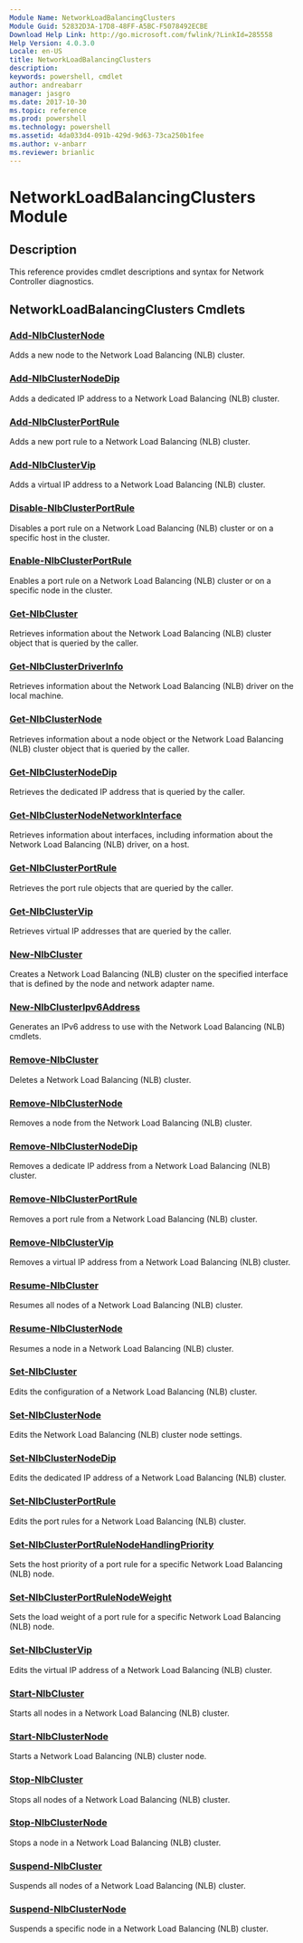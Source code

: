 ```yaml
---
Module Name: NetworkLoadBalancingClusters
Module Guid: 52832D3A-17D8-48FF-A5BC-F5078492ECBE
Download Help Link: http://go.microsoft.com/fwlink/?LinkId=285558
Help Version: 4.0.3.0
Locale: en-US
title: NetworkLoadBalancingClusters
description: 
keywords: powershell, cmdlet
author: andreabarr
manager: jasgro
ms.date: 2017-10-30
ms.topic: reference
ms.prod: powershell
ms.technology: powershell
ms.assetid: 4da033d4-091b-429d-9d63-73ca250b1fee
ms.author: v-anbarr
ms.reviewer: brianlic
---
```


# NetworkLoadBalancingClusters Module
## Description
This reference provides cmdlet descriptions and syntax for Network Controller diagnostics.

## NetworkLoadBalancingClusters Cmdlets
### [Add-NlbClusterNode](./Add-NlbClusterNode.md)
Adds a new node to the Network Load Balancing (NLB) cluster.

### [Add-NlbClusterNodeDip](./Add-NlbClusterNodeDip.md)
Adds a dedicated IP address to a Network Load Balancing (NLB) cluster.

### [Add-NlbClusterPortRule](./Add-NlbClusterPortRule.md)
Adds a new port rule to a Network Load Balancing (NLB) cluster.

### [Add-NlbClusterVip](./Add-NlbClusterVip.md)
Adds a virtual IP address to a Network Load Balancing (NLB) cluster.

### [Disable-NlbClusterPortRule](./Disable-NlbClusterPortRule.md)
Disables a port rule on a Network Load Balancing (NLB) cluster or on a specific host in the cluster.

### [Enable-NlbClusterPortRule](./Enable-NlbClusterPortRule.md)
Enables a port rule on a Network Load Balancing (NLB) cluster or on a specific node in the cluster.

### [Get-NlbCluster](./Get-NlbCluster.md)
Retrieves information about the Network Load Balancing (NLB) cluster object that is queried by the caller.

### [Get-NlbClusterDriverInfo](./Get-NlbClusterDriverInfo.md)
Retrieves information about the Network Load Balancing (NLB) driver on the local machine.

### [Get-NlbClusterNode](./Get-NlbClusterNode.md)
Retrieves information about a node object or the Network Load Balancing (NLB) cluster object that is queried by the caller.

### [Get-NlbClusterNodeDip](./Get-NlbClusterNodeDip.md)
Retrieves the dedicated IP address that is queried by the caller.

### [Get-NlbClusterNodeNetworkInterface](./Get-NlbClusterNodeNetworkInterface.md)
Retrieves information about interfaces, including information about the Network Load Balancing (NLB) driver, on a host.

### [Get-NlbClusterPortRule](./Get-NlbClusterPortRule.md)
Retrieves the port rule objects that are queried by the caller.

### [Get-NlbClusterVip](./Get-NlbClusterVip.md)
Retrieves virtual IP addresses that are queried by the caller.

### [New-NlbCluster](./New-NlbCluster.md)
Creates a Network Load Balancing (NLB) cluster on the specified interface that is defined by the node and network adapter name.

### [New-NlbClusterIpv6Address](./New-NlbClusterIpv6Address.md)
Generates an IPv6 address to use with the Network Load Balancing (NLB) cmdlets.

### [Remove-NlbCluster](./Remove-NlbCluster.md)
Deletes a Network Load Balancing (NLB) cluster.

### [Remove-NlbClusterNode](./Remove-NlbClusterNode.md)
Removes a node from the Network Load Balancing (NLB) cluster.

### [Remove-NlbClusterNodeDip](./Remove-NlbClusterNodeDip.md)
Removes a dedicate IP address from a Network Load Balancing (NLB) cluster.

### [Remove-NlbClusterPortRule](./Remove-NlbClusterPortRule.md)
Removes a port rule from a Network Load Balancing (NLB) cluster.

### [Remove-NlbClusterVip](./Remove-NlbClusterVip.md)
Removes a virtual IP address from a Network Load Balancing (NLB) cluster.

### [Resume-NlbCluster](./Resume-NlbCluster.md)
Resumes all nodes of a Network Load Balancing (NLB) cluster.

### [Resume-NlbClusterNode](./Resume-NlbClusterNode.md)
Resumes a node in a Network Load Balancing (NLB) cluster.

### [Set-NlbCluster](./Set-NlbCluster.md)
Edits the configuration of a Network Load Balancing (NLB) cluster.

### [Set-NlbClusterNode](./Set-NlbClusterNode.md)
Edits the Network Load Balancing (NLB) cluster node settings.

### [Set-NlbClusterNodeDip](./Set-NlbClusterNodeDip.md)
Edits the dedicated IP address of a Network Load Balancing (NLB) cluster.

### [Set-NlbClusterPortRule](./Set-NlbClusterPortRule.md)
Edits the port rules for a Network Load Balancing (NLB) cluster.

### [Set-NlbClusterPortRuleNodeHandlingPriority](./Set-NlbClusterPortRuleNodeHandlingPriority.md)
Sets the host priority of a port rule for a specific Network Load Balancing (NLB) node.

### [Set-NlbClusterPortRuleNodeWeight](./Set-NlbClusterPortRuleNodeWeight.md)
Sets the load weight of a port rule for a specific Network Load Balancing (NLB) node.

### [Set-NlbClusterVip](./Set-NlbClusterVip.md)
Edits the virtual IP address of a Network Load Balancing (NLB) cluster.

### [Start-NlbCluster](./Start-NlbCluster.md)
Starts all nodes in a Network Load Balancing (NLB) cluster.

### [Start-NlbClusterNode](./Start-NlbClusterNode.md)
Starts a Network Load Balancing (NLB) cluster node.

### [Stop-NlbCluster](./Stop-NlbCluster.md)
Stops all nodes of a Network Load Balancing (NLB) cluster.

### [Stop-NlbClusterNode](./Stop-NlbClusterNode.md)
Stops a node in a Network Load Balancing (NLB) cluster.

### [Suspend-NlbCluster](./Suspend-NlbCluster.md)
Suspends all nodes of a Network Load Balancing (NLB) cluster.

### [Suspend-NlbClusterNode](./Suspend-NlbClusterNode.md)
Suspends a specific node in a Network Load Balancing (NLB) cluster.

